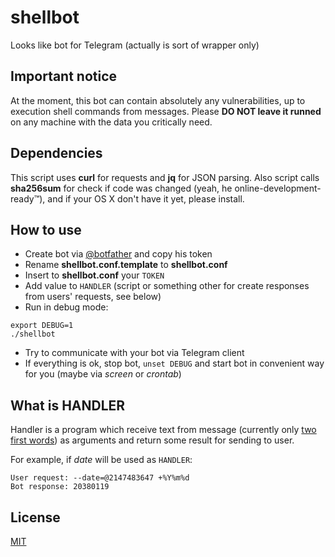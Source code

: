 # shellbot
Looks like bot for Telegram (actually is sort of wrapper only)

## Important notice
At the moment, this bot can contain absolutely any vulnerabilities, up to execution shell commands from messages.
Please **DO NOT leave it runned** on any machine with the data you critically need.

## Dependencies
This script uses **curl** for requests and **jq** for JSON parsing. Also script calls **sha256sum** for check if code was changed (yeah, he online-development-ready™), and if your OS X don't have it yet, please install.

## How to use
- Create bot via [@botfather](https://t.me/botfather) and copy his token
- Rename **shellbot.conf.template** to **shellbot.conf**
- Insert to **shellbot.conf** your `TOKEN`
- Add value to `HANDLER` (script or something other for create responses from users' requests, see below)
- Run in debug mode: 
```
export DEBUG=1
./shellbot
```
- Try to communicate with your bot via Telegram client
- If everything is ok, stop bot, ```unset DEBUG``` and start bot in convenient way for you (maybe via *screen* or *crontab*)

## What is HANDLER
Handler is a program which receive text from message (currently only [two first words](shellbot#L70)) as arguments and
return some result for sending to user.

For example, if *date* will be used as `HANDLER`:
```
User request: --date=@2147483647 +%Y%m%d
Bot response: 20380119
```

## License
[MIT](LICENSE)

